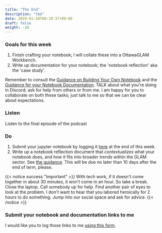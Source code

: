 ```yaml
---
title: "The End"
description: "tbd"
date: 2020-01-28T00:10:37+09:00
draft: false
weight: -10
---
```


### Goals for this week

1. Finish crafting your notebook; I will collate these into a OttawaGLAM Workbench.
2. Write up documentation for your notebook; the 'notebook reflection' aka the 'case study'.

Remember to consult the [Guidance on Building Your Own Notebook](building/nb-guidance) and the [Guidance for your Notebook Documentation](building/cs-guidance). TALK about what you're doing in Discord; ask for help from others or from me. I am happy for you to collaborate on both these tasks; just talk to me so that we can be clear about expectations.

### Listen

Listen to the final episode of the podcast


### Do

1. Submit your jupyter notebook by logging it [here](https://forms.gle/RZH4o6H18L1sMBz88) at the end of this week.
1. Write up a notebook reflection document that _contextualizes_ what your notebook does, and how it fits into broader trends within the GLAM sector. See [the guidance](building/cs-guidance). This will be due no later than 10 days after the end of term, please.

{{< notice success "Important" >}} With tech work, if it doesn't come together in about 30 minutes, it won't come in an hour. So take a break. Close the laptop. Call somebody up for help. Find another pair of eyes to look at the problem. I don't want to hear that you labored heroically for 2 hours to do something. Jump into our social space and ask for advice.
{{< /notice >}}

### Submit your notebook and documentation links to me

I would like you to log those links to me [using this form](https://forms.gle/RZH4o6H18L1sMBz88).
